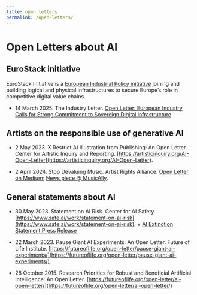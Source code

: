 ```yaml
---
title: open letters
permalink: /open-letters/
---
```


# Open Letters about AI


## EuroStack initiative

EuroStack Initiative is a [European Industrial Policy initiative](https://euro-stackletter.eu/) joining and building logical and physical infrastructures to secure Europe’s role in competitive digital value chains.


- 14 March 2025. The Industry Letter. [Open Letter: European Industry Calls for Strong Commitment to Sovereign Digital Infrastructure](https://euro-stackletter.eu/wp-content/uploads/2025/03/EuroStack_Initiative_Letter_14-March-.pdf)



## Artists on the responsible use of generative AI

- 2 May 2023. X Restrict AI Illustration from Publishing: An Open Letter. Center for Artistic Inquiry and Reporting. [https://artisticinquiry.org/AI-Open-Letter](https://artisticinquiry.org/AI-Open-Letter).

- 2 April 2024. Stop Devaluing Music. Artist Rights Alliance. [Open Letter on Medium](https://artistrightsnow.medium.com/200-artists-urge-tech-platforms-stop-devaluing-music-559fb109bbac); [News piece @ MusicAlly](https://musically.com/2024/04/02/more-than-200-artists-sign-stop-devaluing-music-open-letter-on-ai/).



## General statements about AI


- 30 May 2023. Statement on AI Risk. Center for AI Safety. [https://www.safe.ai/work/statement-on-ai-risk](https://www.safe.ai/work/statement-on-ai-risk). + [AI Extinction Statement Press Release](https://www.safe.ai/work/press-release-ai-risk)

- 22 March 2023. Pause Giant AI Experiments: An Open Letter. Future of Life Institute. [https://futureoflife.org/open-letter/pause-giant-ai-experiments/](https://futureoflife.org/open-letter/pause-giant-ai-experiments/).

- 28 October 2015. Research Priorities for Robust and Beneficial Artificial Intelligence: An Open Letter. [https://futureoflife.org/open-letter/ai-open-letter/](https://futureoflife.org/open-letter/ai-open-letter/)